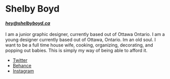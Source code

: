 # Shelby Boyd

#### *[hey@shelbyboyd.ca](mailto:hey@shelbyboyd.ca)*

I am a junior graphic designer, currently based out of Ottawa Ontario. I am a young designer currently based out of Ottawa, Ontario. Im an old soul. I want to be a full time house wife, cooking, organizing, decorating, and popping out babies. This is simply my way of being able to afford it. 

- [Twitter](https://twitter.com/ShelbyyBoyd)
- [Behance](https://www.behance.net/ShelbyBoyd)
- [Instagram](https://instagram.com/theshelbyyboyd/)


